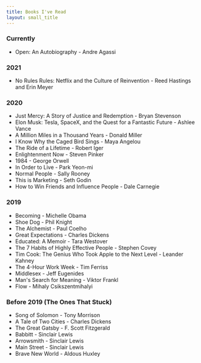 ```yaml
---
title: Books I've Read
layout: small_title
---
```


### Currently
- Open: An Autobiography - Andre Agassi

### 2021
- No Rules Rules: Netflix and the Culture of Reinvention - Reed Hastings and Erin Meyer

### 2020
- Just Mercy: A Story of Justice and Redemption - Bryan Stevenson
- Elon Musk: Tesla, SpaceX, and the Quest for a Fantastic Future - Ashlee Vance
- A Million Miles in a Thousand Years - Donald Miller
- I Know Why the Caged Bird Sings - Maya Angelou
- The Ride of a Lifetime - Robert Iger
- Enlightenment Now - Steven Pinker
- 1984 - George Orwell
- In Order to Live - Park Yeon-mi
- Normal People - Sally Rooney
- This is Marketing - Seth Godin
- How to Win Friends and Influence People - Dale Carnegie

### 2019
- Becoming - Michelle Obama
- Shoe Dog - Phil Knight
- The Alchemist - Paul Coelho
- Great Expectations - Charles Dickens
- Educated: A Memoir - Tara Westover
- The 7 Habits of Highly Effective People - Stephen Covey
- Tim Cook: The Genius Who Took Apple to the Next Level - Leander Kahney
- The 4-Hour Work Week - Tim Ferriss
- Middlesex - Jeff Eugenides
- Man's Search for Meaning - Viktor Frankl
- Flow - Mihaly Csikszentmihalyi

### Before 2019 (The Ones That Stuck)
- Song of Solomon - Tony Morrison
- A Tale of Two Cities - Charles Dickens
- The Great Gatsby - F. Scott Fitzgerald
- Babbitt - Sinclair Lewis
- Arrowsmith - Sinclair Lewis
- Main Street - Sinclair Lewis
- Brave New World - Aldous Huxley
